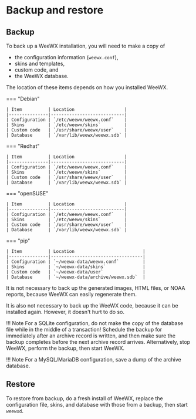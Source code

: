 # Backup and restore

## Backup

To back up a WeeWX installation, you will need to make a copy of

 * the configuration information (`weewx.conf`),
 * skins and templates,
 * custom code, and
 * the WeeWX database.

The location of these items depends on how you installed WeeWX.

=== "Debian"

    | Item          | Location                   |
    |---------------|----------------------------|
    | Configuration | `/etc/weewx/weewx.conf`    |
    | Skins         | `/etc/weewx/skins`         |
    | Custom code   | `/usr/share/weewx/user`    |
    | Database      | `/var/lib/weewx/weewx.sdb` |

=== "Redhat"

    | Item          | Location                   |
    |---------------|----------------------------|
    | Configuration | `/etc/weewx/weewx.conf`    |
    | Skins         | `/etc/weewx/skins`         |
    | Custom code   | `/usr/share/weewx/user`    |
    | Database      | `/var/lib/weewx/weewx.sdb` |

=== "openSUSE"

    | Item          | Location                   |
    |---------------|----------------------------|
    | Configuration | `/etc/weewx/weewx.conf`    |
    | Skins         | `/etc/weewx/skins`         |
    | Custom code   | `/usr/share/weewx/user`    |
    | Database      | `/var/lib/weewx/weewx.sdb` |

=== "pip"

    | Item          | Location                          |
    |---------------|-----------------------------------|
    | Configuration | `~/weewx-data/weewx.conf`         |
    | Skins         | `~/weewx-data/skins`              |
    | Custom code   | `~/weewx-data/user`               |
    | Database      | `~/weewx-data/archive/weewx.sdb`  |

It is not necessary to back up the generated images, HTML files, or NOAA
reports, because WeeWX can easily regenerate them.

It is also not necessary to back up the WeeWX code, because it can be
installed again. However, it doesn't hurt to do so.

!!! Note
    For a SQLite configuration, do not make the copy of the database file
    while in the middle of a transaction! Schedule the backup for immediately
    after an archive record is written, and then make sure the backup
    completes before the next archive record arrives. Alternatively, stop
    WeeWX, perform the backup, then start WeeWX.

!!! Note
    For a MySQL/MariaDB configuration, save a dump of the archive database.

## Restore

To restore from backup, do a fresh install of WeeWX, replace the configuration
file, skins, and database with those from a backup, then start `weewxd`.
